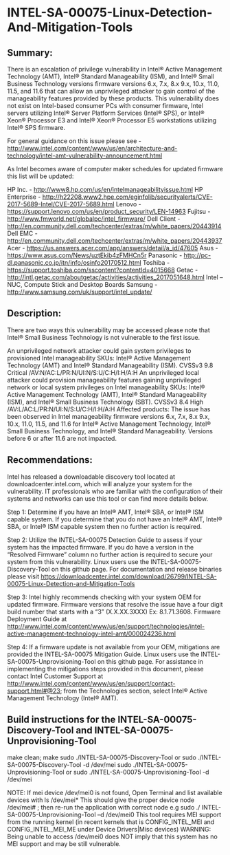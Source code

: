 # INTEL-SA-00075-Linux-Detection-And-Mitigation-Tools

## Summary: 
There is an escalation of privilege vulnerability in Intel® Active Management Technology (AMT), Intel® Standard Manageability (ISM), and Intel® Small Business Technology versions firmware versions 6.x, 7.x, 8.x 9.x, 10.x, 11.0, 11.5, and 11.6 that can allow an unprivileged attacker to gain control of the manageability features provided by these products.  This vulnerability does not exist on Intel-based consumer PCs with consumer firmware, Intel servers utilizing Intel® Server Platform Services (Intel® SPS), or Intel® Xeon® Processor E3 and Intel® Xeon® Processor E5 workstations utilizing Intel® SPS firmware.

For general guidance on this issue please see - http://www.intel.com/content/www/us/en/architecture-and-technology/intel-amt-vulnerability-announcement.html 

As Intel becomes aware of computer maker schedules for updated firmware this list will be updated:

HP Inc. - http://www8.hp.com/us/en/intelmanageabilityissue.html
HP Enterprise - http://h22208.www2.hpe.com/eginfolib/securityalerts/CVE-2017-5689-Intel/CVE-2017-5689.html
Lenovo - https://support.lenovo.com/us/en/product_security/LEN-14963
Fujitsu - http://www.fmworld.net/globalpc/intel_firmware/
Dell Client - http://en.community.dell.com/techcenter/extras/m/white_papers/20443914
Dell EMC - http://en.community.dell.com/techcenter/extras/m/white_papers/20443937
Acer -  https://us.answers.acer.com/app/answers/detail/a_id/47605 
Asus - https://www.asus.com/News/uztEkib4zFMHCn5r
Panasonic - http://pc-dl.panasonic.co.jp/itn/info/osinfo20170512.html
Toshiba - https://support.toshiba.com/sscontent?contentId=4015668
Getac - http://intl.getac.com/aboutgetac/activities/activities_2017051648.html
Intel – NUC, Compute Stick and Desktop Boards
Samsung - http://www.samsung.com/uk/support/intel_update/

## Description: 
There are two ways this vulnerability may be accessed please note that Intel® Small Business Technology is not vulnerable to the first issue.

An unprivileged network attacker could gain system privileges to provisioned Intel manageability SKUs: Intel® Active Management Technology (AMT) and Intel® Standard Manageability (ISM).
CVSSv3 9.8 Critical /AV:N/AC:L/PR:N/UI:N/S:U/C:H/I:H/A:H
An unprivileged local attacker could provision manageability features gaining unprivileged network or local system privileges on Intel manageability SKUs: Intel® Active Management Technology (AMT), Intel® Standard Manageability (ISM), and Intel® Small Business Technology (SBT).
CVSSv3 8.4 High /AV:L/AC:L/PR:N/UI:N/S:U/C:H/I:H/A:H
Affected products: 
The issue has been observed in Intel manageability firmware versions 6.x, 7.x, 8.x 9.x, 10.x, 11.0, 11.5, and 11.6 for Intel® Active Management Technology, Intel® Small Business Technology, and Intel® Standard Manageability.  Versions before 6 or after 11.6 are not impacted.

## Recommendations: 
Intel has released a downloadable discovery tool located at downloadcenter.intel.com, which will analyze your system for the vulnerability. IT professionals who are familiar with the configuration of their systems and networks can use this tool or can find more details below.

Step 1: Determine if you have an Intel® AMT, Intel® SBA, or Intel® ISM capable system.  If you determine that you do not have an Intel® AMT, Intel® SBA, or Intel® ISM capable system then no further action is required.

Step 2: Utilize the INTEL-SA-00075 Detection Guide to assess if your system has the impacted firmware. If you do have a version in the “Resolved Firmware” column no further action is required to secure your system from this vulnerability.
Linux users use the INTEL-SA-00075-Discovery-Tool  on this github page. For documentation and release binaries please visit https://downloadcenter.intel.com/download/26799/INTEL-SA-00075-Linux-Detection-and-Mitigation-Tools

Step 3: Intel highly recommends checking with your system OEM for updated firmware.  Firmware versions that resolve the issue have a four digit build number that starts with a “3” (X.X.XX.3XXX) Ex: 8.1.71.3608.
Firmware Deployment Guide at http://www.intel.com/content/www/us/en/support/technologies/intel-active-management-technology-intel-amt/000024236.html

Step 4: If a firmware update is not available from your OEM, mitigations are provided the INTEL-SA-00075 Mitigation Guide.
Linux users use the INTEL-SA-00075-Unprovisioning-Tool on this github page.
For assistance in implementing the mitigations steps provided in this document, please contact Intel Customer Support at http://www.intel.com/content/www/us/en/support/contact-support.html#@23; from the Technologies section, select Intel® Active Management Technology (Intel® AMT).


## Build instructions for the INTEL-SA-00075-Discovery-Tool and INTEL-SA-00075-Unprovisioning-Tool

make clean; make
sudo ./INTEL-SA-00075-Discovery-Tool or sudo ./INTEL-SA-00075-Discovery-Tool -d /dev/mei
sudo ./INTEL-SA-00075-Unprovisioning-Tool or sudo ./INTEL-SA-00075-Unprovisioning-Tool -d /dev/mei

NOTE: 
If mei device /dev/mei0 is not found, Open Terminal and list available devices with ls /dev/mei*
This should give the proper device node /dev/mei# ; then re-run the application with correct node
e.g sudo ./ INTEL-SA-00075-Unprovisioning-Tool –d /dev/mei0
This tool requires MEI support from the running kernel (in recent kernels that is CONFIG_INTEL_MEI and CONFIG_INTEL_MEI_ME under Device Drivers|Misc devices)
WARNING: Being unable to access /dev/mei0 does NOT imply that this system has no MEI support and may be still vulnerable.

